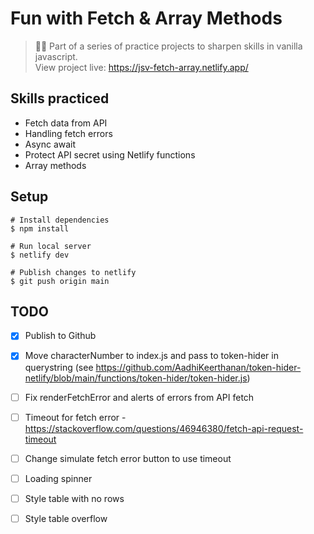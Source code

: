 # Fun with Fetch & Array Methods
> 🧑‍🏫 Part of a series of practice projects to sharpen skills in vanilla javascript.  
> View project live: https://jsv-fetch-array.netlify.app/

## Skills practiced
- Fetch data from API
- Handling fetch errors
- Async await
- Protect API secret using Netlify functions
- Array methods

## Setup
```
# Install dependencies
$ npm install

# Run local server
$ netlify dev

# Publish changes to netlify
$ git push origin main
```

## TODO
- [x] Publish to Github
- [x] Move characterNumber to index.js and pass to token-hider in querystring (see https://github.com/AadhiKeerthanan/token-hider-netlify/blob/main/functions/token-hider/token-hider.js)
- [ ] Fix renderFetchError and alerts of errors from API fetch
- [ ] Timeout for fetch error - https://stackoverflow.com/questions/46946380/fetch-api-request-timeout
- [ ] Change simulate fetch error button to use timeout
- [ ] Loading spinner
- [ ] Style table with no rows
- [ ] Style table overflow


